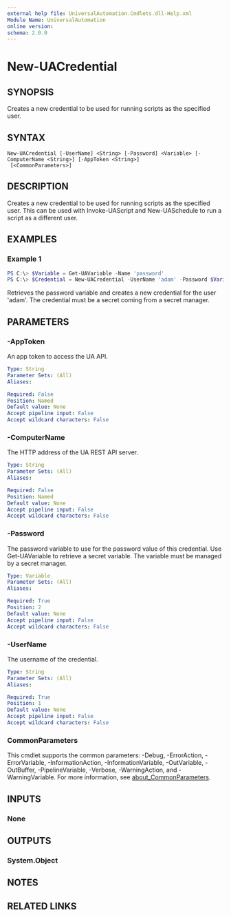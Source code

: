 ```yaml
---
external help file: UniversalAutomation.Cmdlets.dll-Help.xml
Module Name: UniversalAutomation
online version:
schema: 2.0.0
---
```


# New-UACredential

## SYNOPSIS
Creates a new credential to be used for running scripts as the specified user. 

## SYNTAX

```
New-UACredential [-UserName] <String> [-Password] <Variable> [-ComputerName <String>] [-AppToken <String>]
 [<CommonParameters>]
```

## DESCRIPTION
Creates a new credential to be used for running scripts as the specified user. This can be used with Invoke-UAScript and New-UASchedule to run a script as a different user. 

## EXAMPLES

### Example 1
```powershell
PS C:\> $Variable = Get-UAVariable -Name 'password' 
PS C:\> $Credential = New-UACredential -UserName 'adam' -Password $Variable
```

Retrieves the password variable and creates a new credential for the user 'adam'. The credential must be a secret coming from a secret manager. 

## PARAMETERS

### -AppToken
An app token to access the UA API. 

```yaml
Type: String
Parameter Sets: (All)
Aliases:

Required: False
Position: Named
Default value: None
Accept pipeline input: False
Accept wildcard characters: False
```

### -ComputerName
The HTTP address of the UA REST API server.

```yaml
Type: String
Parameter Sets: (All)
Aliases:

Required: False
Position: Named
Default value: None
Accept pipeline input: False
Accept wildcard characters: False
```

### -Password
The password variable to use for the password value of this credential. Use Get-UAVariable to retrieve a secret variable. The variable must be managed by a secret manager. 

```yaml
Type: Variable
Parameter Sets: (All)
Aliases:

Required: True
Position: 2
Default value: None
Accept pipeline input: False
Accept wildcard characters: False
```

### -UserName
The username of the credential. 

```yaml
Type: String
Parameter Sets: (All)
Aliases:

Required: True
Position: 1
Default value: None
Accept pipeline input: False
Accept wildcard characters: False
```

### CommonParameters
This cmdlet supports the common parameters: -Debug, -ErrorAction, -ErrorVariable, -InformationAction, -InformationVariable, -OutVariable, -OutBuffer, -PipelineVariable, -Verbose, -WarningAction, and -WarningVariable. For more information, see [about_CommonParameters](http://go.microsoft.com/fwlink/?LinkID=113216).

## INPUTS

### None

## OUTPUTS

### System.Object
## NOTES

## RELATED LINKS
